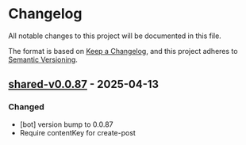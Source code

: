 # Changelog

All notable changes to this project will be documented in this file.

The format is based on [Keep a Changelog](https://keepachangelog.com/en/1.0.0/),
and this project adheres to [Semantic Versioning](https://semver.org/spec/v2.0.0.html).

## [shared-v0.0.87] - 2025-04-13

### Changed
- [bot] version bump to 0.0.87
- Require contentKey for create-post

[shared-v0.0.87]: https://github.com/londonbrown/blog-lambdas/compare/shared-v0.0.86..shared-v0.0.87

<!-- generated by git-cliff -->

